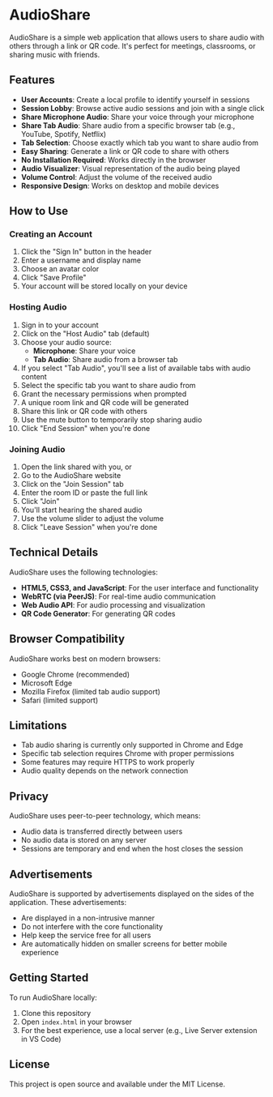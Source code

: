 # AudioShare

AudioShare is a simple web application that allows users to share audio with others through a link or QR code. It's perfect for meetings, classrooms, or sharing music with friends.

## Features

- **User Accounts**: Create a local profile to identify yourself in sessions
- **Session Lobby**: Browse active audio sessions and join with a single click
- **Share Microphone Audio**: Share your voice through your microphone
- **Share Tab Audio**: Share audio from a specific browser tab (e.g., YouTube, Spotify, Netflix)
- **Tab Selection**: Choose exactly which tab you want to share audio from
- **Easy Sharing**: Generate a link or QR code to share with others
- **No Installation Required**: Works directly in the browser
- **Audio Visualizer**: Visual representation of the audio being played
- **Volume Control**: Adjust the volume of the received audio
- **Responsive Design**: Works on desktop and mobile devices

## How to Use

### Creating an Account

1. Click the "Sign In" button in the header
2. Enter a username and display name
3. Choose an avatar color
4. Click "Save Profile"
5. Your account will be stored locally on your device

### Hosting Audio

1. Sign in to your account
2. Click on the "Host Audio" tab (default)
3. Choose your audio source:
   - **Microphone**: Share your voice
   - **Tab Audio**: Share audio from a browser tab
4. If you select "Tab Audio", you'll see a list of available tabs with audio content
5. Select the specific tab you want to share audio from
6. Grant the necessary permissions when prompted
7. A unique room link and QR code will be generated
8. Share this link or QR code with others
9. Use the mute button to temporarily stop sharing audio
10. Click "End Session" when you're done

### Joining Audio

1. Open the link shared with you, or
2. Go to the AudioShare website
3. Click on the "Join Session" tab
4. Enter the room ID or paste the full link
5. Click "Join"
6. You'll start hearing the shared audio
7. Use the volume slider to adjust the volume
8. Click "Leave Session" when you're done

## Technical Details

AudioShare uses the following technologies:

- **HTML5, CSS3, and JavaScript**: For the user interface and functionality
- **WebRTC (via PeerJS)**: For real-time audio communication
- **Web Audio API**: For audio processing and visualization
- **QR Code Generator**: For generating QR codes

## Browser Compatibility

AudioShare works best on modern browsers:

- Google Chrome (recommended)
- Microsoft Edge
- Mozilla Firefox (limited tab audio support)
- Safari (limited support)

## Limitations

- Tab audio sharing is currently only supported in Chrome and Edge
- Specific tab selection requires Chrome with proper permissions
- Some features may require HTTPS to work properly
- Audio quality depends on the network connection

## Privacy

AudioShare uses peer-to-peer technology, which means:

- Audio data is transferred directly between users
- No audio data is stored on any server
- Sessions are temporary and end when the host closes the session

## Advertisements

AudioShare is supported by advertisements displayed on the sides of the application. These advertisements:

- Are displayed in a non-intrusive manner
- Do not interfere with the core functionality
- Help keep the service free for all users
- Are automatically hidden on smaller screens for better mobile experience

## Getting Started

To run AudioShare locally:

1. Clone this repository
2. Open `index.html` in your browser
3. For the best experience, use a local server (e.g., Live Server extension in VS Code)

## License

This project is open source and available under the MIT License. 